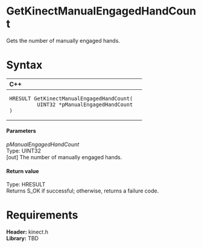 GetKinectManualEngagedHandCount  
===============================  

Gets the number of manually engaged hands. <span id="syntaxSection"></span>

Syntax  
======  

<table>
<colgroup>
<col width="100%" />
</colgroup>
<thead>
<tr class="header">
<th align="left">C++</th>
</tr>
</thead>
<tbody>
<tr class="odd">
<td align="left"><pre><code>HRESULT GetKinectManualEngagedHandCount(  
         UINT32 *pManualEngagedHandCount  
)</code></pre></td>
</tr>
</tbody>
</table>

<span id="ID4EG"></span>
#### Parameters  

*pManualEngagedHandCount*    
Type: UINT32  
[out] The number of manually engaged hands.  

<span id="ID4EN"></span>
#### Return value  

Type: HRESULT  
Returns S\_OK if successful; otherwise, returns a failure code.  

<span id="requirements"></span>

Requirements  
============  

**Header:** kinect.h  
**Library:** TBD  



<!--Please do not edit the data in the comment block below.-->
<!--
TOCTitle : GetKinectManualEngagedHandCount
RLTitle : GetKinectManualEngagedHandCount
KeywordK : GetKinectManualEngagedHandCount
KeywordF : GetKinectManualEngagedHandCount
KeywordF : Microsoft.Kinect.kinect.GetKinectManualEngagedHandCount(UINT32@)
KeywordA : M:Microsoft.Kinect.kinect.GetKinectManualEngagedHandCount(UINT32@)
AssetID : M:Microsoft.Kinect.kinect.GetKinectManualEngagedHandCount(UINT32@)
Locale : en-us
CommunityContent : 1
APIType : Managed
APILocation : 
APIName : Microsoft.Kinect.kinect.GetKinectManualEngagedHandCount
TargetOS : Windows
TopicType : kbSyntax
DevLang : C++
DocSet : K4Wv2
ProjType : K4Wv2Proj
Technology : Kinect for Windows
Product : Kinect for Windows SDK v2
productversion : 20
-->
